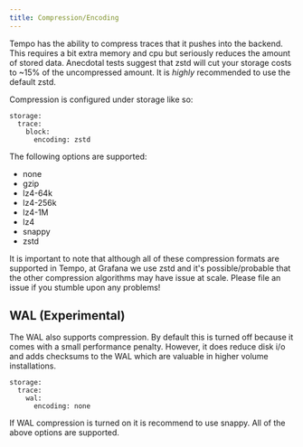 ```yaml
---
title: Compression/Encoding
---
```


Tempo has the ability to compress traces that it pushes into the backend. This requires a bit extra
memory and cpu but seriously reduces the amount of stored data.  Anecdotal tests suggest that zstd will
cut your storage costs to ~15% of the uncompressed amount.  It is _highly_ recommended to use the
default zstd.

Compression is configured under storage like so:

```
storage:
  trace:
    block:
      encoding: zstd
```

The following options are supported:

- none
- gzip
- lz4-64k
- lz4-256k
- lz4-1M
- lz4
- snappy
- zstd

It is important to note that although all of these compression formats are supported in Tempo, at Grafana
we use  zstd and it's possible/probable that the other compression algorithms may have issue at scale.  Please 
file an issue if you stumble upon any problems!

## WAL (Experimental)

The WAL also supports compression. By default this is turned off because it comes with a small performance penalty.
However, it does reduce disk i/o and adds checksums to the WAL which are valuable in higher volume installations.

```
storage:
  trace:
    wal:
      encoding: none
```

If WAL compression is turned on it is recommend to use snappy. All of the above options are supported.